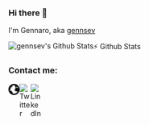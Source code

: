 ### Hi there 👋 
I'm Gennaro, aka [gennsev](www.gennsev.com)

<!--
**gennsev/gennsev** is a ✨ _special_ ✨ repository because its `README.md` (this file) appears on your GitHub profile.

Here are some ideas to get you started:

- 🔭 I’m currently working on ...
- 🌱 I’m currently learning ...
- 👯 I’m looking to collaborate on ...
- 🤔 I’m looking for help with ...
- 💬 Ask me about ...
- 📫 How to reach me: ...
- 😄 Pronouns: ...
- ⚡ Fun fact: ...
-->


:zap: Github Stats
<img align="left" alt="gennsev's Github Stats" src="https://github-readme-stats.codestackr.vercel.app/api?username=gennsev&show_icons=true&hide_border=true" />



### Contact me:

[<img align="left" alt="gennsev.com" width="22px" src="https://raw.githubusercontent.com/iconic/open-iconic/master/svg/globe.svg" />][website]
[<img align="left" alt="Twitter" width="22px" src="https://cdn.jsdelivr.net/npm/simple-icons@v3/icons/twitter.svg" />][twitter]
[<img align="left" alt="LinkedIn" width="22px" src="https://cdn.jsdelivr.net/npm/simple-icons@v3/icons/linkedin.svg" />][linkedin]




[website]: https://gennsev.com
[twitter]: https://twitter.com/gennsev
[linkedin]: https://www.linkedin.com/in/gennaro-rodrigues-518a4020/

